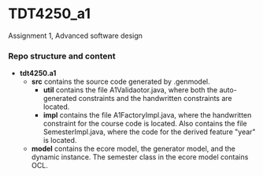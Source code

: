 # TDT4250_a1
Assignment 1, Advanced software design
### Repo structure and content
* **tdt4250.a1**
     * **src** contains the source code generated by .genmodel.
          * **util** contains the file A1Validaotor.java, where both the auto-generated constraints and the handwritten constraints are located.
          * **impl** contains the file A1FactoryImpl.java, where the handwritten constraint for the course code is located. Also contains the file SemesterImpl.java, where the code for the derived feature "year" is located.
     * **model** contains the ecore model, the generator model, and the dynamic instance. The semester class in the ecore model contains OCL.
